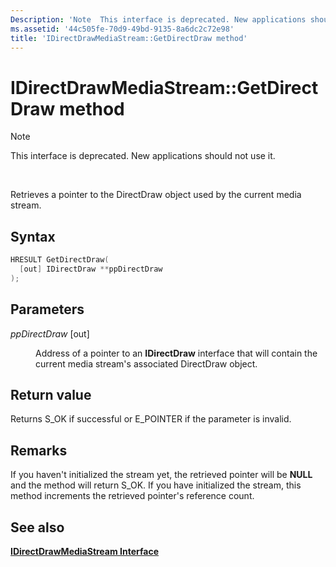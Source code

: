 ```yaml
---
Description: 'Note  This interface is deprecated. New applications should not use it. Retrieves a pointer to the DirectDraw object used by the current media stream.'
ms.assetid: '44c505fe-70d9-49bd-9135-8a6dc2c72e98'
title: 'IDirectDrawMediaStream::GetDirectDraw method'
---
```


# IDirectDrawMediaStream::GetDirectDraw method

> [!Note]  
> This interface is deprecated. New applications should not use it.

 

Retrieves a pointer to the DirectDraw object used by the current media stream.

## Syntax


```C++
HRESULT GetDirectDraw(
  [out] IDirectDraw **ppDirectDraw
);
```



## Parameters

<dl> <dt>

*ppDirectDraw* \[out\]
</dt> <dd>

Address of a pointer to an **IDirectDraw** interface that will contain the current media stream's associated DirectDraw object.

</dd> </dl>

## Return value

Returns S\_OK if successful or E\_POINTER if the parameter is invalid.

## Remarks

If you haven't initialized the stream yet, the retrieved pointer will be **NULL** and the method will return S\_OK. If you have initialized the stream, this method increments the retrieved pointer's reference count.

## See also

<dl> <dt>

[**IDirectDrawMediaStream Interface**](idirectdrawmediastream.md)
</dt> </dl>

 

 



